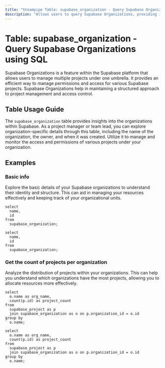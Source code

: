 ```yaml
---
title: "Steampipe Table: supabase_organization - Query Supabase Organizations using SQL"
description: "Allows users to query Supabase Organizations, providing insights into organization details including name, owner, and creation date."
---
```


# Table: supabase_organization - Query Supabase Organizations using SQL

Supabase Organizations is a feature within the Supabase platform that allows users to manage multiple projects under one umbrella. It provides an efficient way to manage permissions and access for various Supabase projects. Supabase Organizations help in maintaining a structured approach to project management and access control.

## Table Usage Guide

The `supabase_organization` table provides insights into the organizations within Supabase. As a project manager or team lead, you can explore organization-specific details through this table, including the name of the organization, the owner, and when it was created. Utilize it to manage and monitor the access and permissions of various projects under your organization.

## Examples

### Basic info
Explore the basic details of your Supabase organizations to understand their identity and structure. This can aid in managing your resources effectively and keeping track of your organizational units.

```sql+postgres
select
  name,
  id
from
  supabase_organization;
```

```sql+sqlite
select
  name,
  id
from
  supabase_organization;
```

### Get the count of projects per organization
Analyze the distribution of projects within your organizations. This can help you understand which organizations have the most projects, allowing you to allocate resources more effectively.

```sql+postgres
select
  o.name as org_name,
  count(p.id) as project_count
from
  supabase_project as p
  join supabase_organization as o on p.organization_id = o.id
group by
  o.name;
```

```sql+sqlite
select
  o.name as org_name,
  count(p.id) as project_count
from
  supabase_project as p
  join supabase_organization as o on p.organization_id = o.id
group by
  o.name;
```